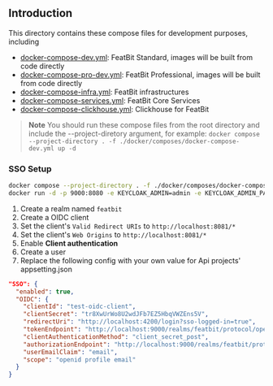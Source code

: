 ## Introduction

This directory contains these compose files for development purposes, including

- [docker-compose-dev.yml](docker-compose-dev.yml): FeatBit Standard, images will be built from code directly
- [docker-compose-pro-dev.yml](docker-compose-pro-dev.yml): FeatBit Professional, images will be built from code
  directly
- [docker-compose-infra.yml](docker-compose-infra.yml): FeatBit infrastructures
- [docker-compose-services.yml](docker-compose-services.yml): FeatBit Core Services
- [docker-compose-clickhouse.yml](docker-compose-clickhouse.yml): Clickhouse for FeatBit

> **Note**
> You should run these compose files from the root directory and include the --project-diretory argument, for
> example: `docker compose --project-directory . -f ./docker/composes/docker-compose-dev.yml up -d`

### SSO Setup

```bash
docker compose --project-directory . -f ./docker/composes/docker-compose-dev.yml up -d
docker run -d -p 9000:8080 -e KEYCLOAK_ADMIN=admin -e KEYCLOAK_ADMIN_PASSWORD=admin --name=keycloak quay.io/keycloak/keycloak:22.0.1 start-dev
```

1. Create a realm named `featbit`
2. Create a OIDC client
3. Set the client's `Valid Redirect URIs` to `http://localhost:8081/*`
4. Set the client's `Web Origins` to `http://localhost:8081/*`
5. Enable **Client authentication**
6. Create a user
7. Replace the following config with your own value for Api projects' appsetting.json
  ```json
  "SSO": {
    "enabled": true,
    "OIDC": {
      "clientId": "test-oidc-client",
      "clientSecret": "tr8XwUrWo8U2wdJFb7EZ5HbqVWZEns5V",
      "redirectUri": "http://localhost:4200/login?sso-logged-in=true",
      "tokenEndpoint": "http://localhost:9000/realms/featbit/protocol/openid-connect/token",
      "clientAuthenticationMethod": "client_secret_post",
      "authorizationEndpoint": "http://localhost:9000/realms/featbit/protocol/openid-connect/auth",
      "userEmailClaim": "email",
      "scope": "openid profile email"
    }
}
  ```